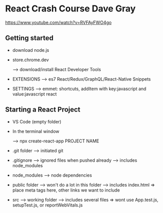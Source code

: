 # React Crash Course Dave Gray 

https://www.youtube.com/watch?v=RVFAyFWO4go

<!-- SECTION CHAPTER 1: START HERE -->
## Getting started 
- download node.js 
- store.chrome.dev 
  <!-- NOTE -->
  --> download/install React Developer Tools

- EXTENSIONS
  --> es7 React/Redux/GraphQL/React-Native Snippets

- SETTINGS
  --> emmet: shortcuts, addItem with key:javascript and value:javascript react



## Starting a React Project
- VS Code (empty folder)
- In the terminal window 
  <!-- NOTE -->
  --> npx create-react-app PROJECT NAME

- .git folder
  --> initiated git 

- .gitignore
  --> ignored files when pushed already
  --> includes node_modules

- node_modules
  --> node dependencies

- public folder
  --> won't do a lot in this folder
  --> includes index.html 
    => place meta tags here, other links we want to include

- src
  --> working folder 
  --> includes several files 
    => wont use App.test.js, setupTest.js, or reportWebVitals.js



<!-- SECTION CHAPTER 2: APP & JSX -->
<!-- SECTION CHAPTER 3: FUNCTIONAL COMPONENTS -->
<!-- SECTION CHAPTER 4: APPLYING CSS STYLES -->
<!-- SECTION CHAPTER 5: CLICK EVENTS -->
<!-- SECTION CHAPTER 6: USE-STATE HOOK -->
<!-- SECTION CHAPTER 7: LISTS & KEYS -->
<!-- SECTION CHAPTER 8: PROPS AND PROP DRILLING -->
<!-- SECTION CHAPTER 9: CONTROLLED COMPONENT INPUTS -->

<!-- NOTE CHALLENGE  -->
<!-- SECTION CHAPTER 10: PROJECT CHALLENGE -->


<!-- SECTION CHAPTER 11: USE-EFFECT HOOK -->
<!-- SECTION CHAPTER 12: JSON SERVER -->
<!-- SECTION CHAPTER 13: FETCH API DATA -->
<!-- SECTION CHAPTER 14: CRUD OPERATIONS -->

<!-- NOTE CHALLENGE -->
<!-- SECTION CHAPTER 15: FETCH DATA CHALLENGE -->


<!-- SECTION CHAPTER 16: REACT ROUTER -->
<!-- SECTION CHAPTER 17: ROUTER HOOKS AND LINKS -->
<!-- SECTION CHAPTER 18: FLEX-BOX COMPONENTS -->
<!-- SECTION CHAPTER 19: AXIOS API REQUESTS -->
<!-- SECTION CHAPTER 20: CUSTOM HOOKS -->
<!-- SECTION CHAPTER 21: CONTEXT API & USE-CONTEXT HOOK -->
<!-- SECTION CHAPTER 22: EASY PEASY REDUX -->
<!-- SECTION CHAPTER 23: BUILD & DEPLOY YOUR REACT APPS -->
